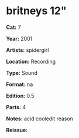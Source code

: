 # britneys 12"

**Cat:** 7

**Year:** 2001

**Artists:** spidergirl

**Location:** Recording

**Type:** Sound

**Format:** na

**Edition:** 0.5

**Parts:** 4

**Notes:** acid cooledit reason

**Reissue:** 
